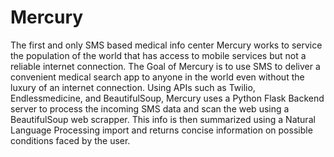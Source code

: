 # Mercury
The first and only SMS based medical info center
Mercury works to service the population of the world that has access to mobile services but not a reliable internet connection. The Goal of Mercury is to use SMS to deliver a convenient medical search app to anyone in the world even without the luxury of an internet connection. Using APIs such as Twilio, Endlessmedicine, and BeautifulSoup, Mercury uses a Python Flask Backend server to process the incoming SMS data and scan the web using a BeautifulSoup web scrapper. This info is then summarized using a Natural Language Processing import and returns concise information on possible conditions faced by the user.
